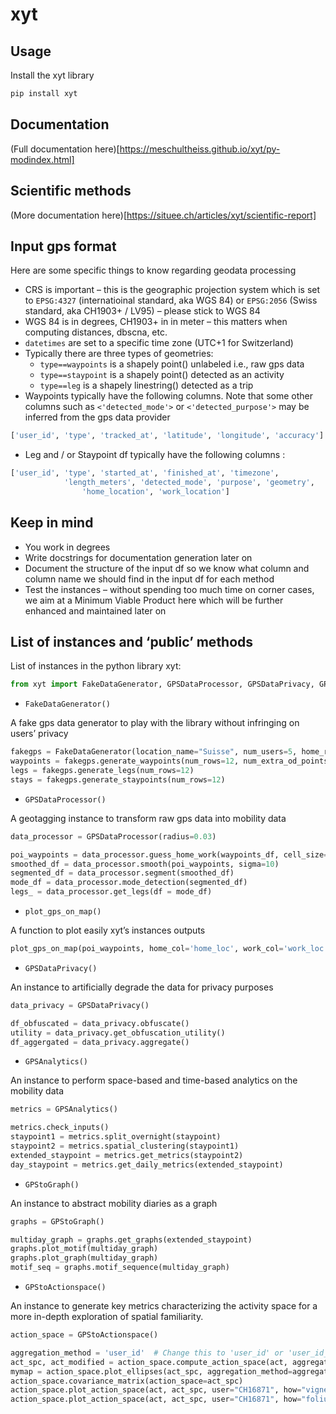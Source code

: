 # xyt

## Usage

Install the xyt library

```bash
pip install xyt
```

## Documentation

(Full documentation here)[https://meschultheiss.github.io/xyt/py-modindex.html]

## Scientific methods

(More documentation here)[https://situee.ch/articles/xyt/scientific-report]

## Input gps format

Here are some specific things to know regarding geodata processing

- CRS is important – this is the geographic projection system which is set to `EPSG:4327` (internatioinal standard, aka WGS 84) or `EPSG:2056`  (Swiss standard, aka CH1903+ / LV95) – please stick to WGS 84
- WGS 84 is in degrees, CH1903+ in in meter – this matters when computing distances, dbscna, etc.
- `datetimes`  are set to a specific time zone (UTC+1 for Switzerland)
- Typically there are three types of geometries:
    - `type==waypoints` is a shapely point() unlabeled i.e., raw gps data
    - `type==staypoint` is a shapely point() detected as an activity
    - `type==leg` is a shapely linestring() detected as a trip
- Waypoints typically have the following columns. Note that some other columns such as `<'detected_mode'>` or `<'detected_purpose'>` may be inferred from the gps data provider

```python
['user_id', 'type', 'tracked_at', 'latitude', 'longitude', 'accuracy']
```

- Leg and / or Staypoint df typically have the following columns :

```python
['user_id', 'type', 'started_at', 'finished_at', 'timezone',
		    'length_meters', 'detected_mode', 'purpose', 'geometry',
				'home_location', 'work_location']
```

## Keep in mind

- You work in degrees
- Write docstrings for documentation generation later on
- Document the structure of the input df so we know what column and column name we should find in the input df for each method
- Test the instances – without spending too much time on corner cases, we aim at a Minimum Viable Product here which will be further enhanced and maintained later on

## List of instances and ‘public’ methods

List of instances in the python library xyt:

```python
from xyt import FakeDataGenerator, GPSDataProcessor, GPSDataPrivacy, GPSAnalytics, GPStoGraph, GPStoActionspace, plot_gps_on_map
```

- `FakeDataGenerator()`

A fake gps data generator to play with the library without infringing on users’ privacy

```python
fakegps = FakeDataGenerator(location_name="Suisse", num_users=5, home_radius_km = 20)
waypoints = fakegps.generate_waypoints(num_rows=12, num_extra_od_points=10, max_displacement_meters = 10)
legs = fakegps.generate_legs(num_rows=12)
stays = fakegps.generate_staypoints(num_rows=12)
```

- `GPSDataProcessor()`

A geotagging instance to transform raw gps data into mobility data

```python
data_processor = GPSDataProcessor(radius=0.03)

poi_waypoints = data_processor.guess_home_work(waypoints_df, cell_size=0.3)
smoothed_df = data_processor.smooth(poi_waypoints, sigma=10)
segmented_df = data_processor.segment(smoothed_df)
mode_df = data_processor.mode_detection(segmented_df)
legs_ = data_processor.get_legs(df = mode_df)
```

- `plot_gps_on_map()`

A function to plot easily xyt’s instances outputs

```python
plot_gps_on_map(poi_waypoints, home_col='home_loc', work_col='work_loc')
```

- `GPSDataPrivacy()`

An instance to artificially degrade the data for privacy purposes

```python
data_privacy = GPSDataPrivacy()

df_obfuscated = data_privacy.obfuscate()
utility = data_privacy.get_obfuscation_utility()
df_aggergated = data_privacy.aggregate()
```

- `GPSAnalytics()`

An instance to perform space-based and time-based analytics on the mobility data

```python
metrics = GPSAnalytics()

metrics.check_inputs()
staypoint1 = metrics.split_overnight(staypoint)
staypoint2 = metrics.spatial_clustering(staypoint1)
extended_staypoint = metrics.get_metrics(staypoint2)
day_staypoint = metrics.get_daily_metrics(extended_staypoint)
```

- `GPStoGraph()`

An instance to abstract mobility diaries as a graph

```python
graphs = GPStoGraph()

multiday_graph = graphs.get_graphs(extended_staypoint)
graphs.plot_motif(multiday_graph)
graphs.plot_graph(multiday_graph)
motif_seq = graphs.motif_sequence(multiday_graph)
```

- `GPStoActionspace()`

An instance to generate key metrics characterizing the activity space for a more in-depth exploration of spatial familiarity.

```python
action_space = GPStoActionspace()

aggregation_method = 'user_id'  # Change this to 'user_id' or 'user_id_day'
act_spc, act_modified = action_space.compute_action_space(act, aggregation_method=aggregation_method)
mymap = action_space.plot_ellipses(act_spc, aggregation_method=aggregation_method)
action_space.covariance_matrix(action_space=act_spc)
action_space.plot_action_space(act, act_spc, user="CH16871", how="vignette", save=False)
action_space.plot_action_space(act, act_spc, user="CH16871", how="folium", save=False)
```
